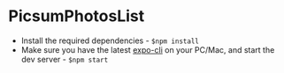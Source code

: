 # PicsumPhotosList


* Install the required dependencies - `$npm install`
* Make sure you have the latest [expo-cli](https://docs.expo.io/versions/latest/workflow/expo-cli/) on your PC/Mac, and start the dev server - `$npm start`



